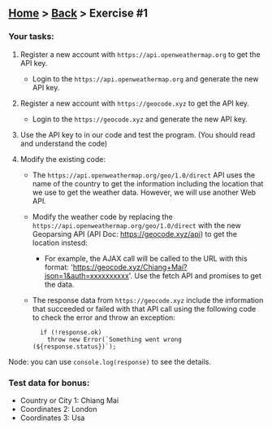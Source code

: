 ## [Home](../../../README.md) > [Back](../lesson.md) > Exercise #1

### Your tasks:

1. Register a new account with `https://api.openweathermap.org` to get the API key.

   - Login to the `https://api.openweathermap.org` and generate the new API key.

2. Register a new account with `https://geocode.xyz` to get the API key.

   - Login to the `https://geocode.xyz` and generate the new API key.

3. Use the API key to in our code and test the program. (You should read and understand the code)

4. Modify the existing code:

   - The `https://api.openweathermap.org/geo/1.0/direct` API uses the name of the country to get the information including the location that we use to get the weather data. However, we will use another Web API.
   - Modify the weather code by replacing the `https://api.openweathermap.org/geo/1.0/direct` with the new Geoparsing API (API Doc: https://geocode.xyz/api) to get the location instesd:
     - For example, the AJAX call will be called to the URL with this format: 'https://geocode.xyz/Chiang+Mai?json=1&auth=xxxxxxxxxx'. Use the fetch API and promises to get the data.
   - The response data from `https://geocode.xyz` include the information that succeeded or failed with that API call using the following code to check the error and throw an exception:

     ```
       if (!response.ok)
         throw new Error(`Something went wrong (${response.status})`);
     ```

Node: you can use `console.log(response)` to see the details.

### Test data for bonus:

- Country or City 1: Chiang Mai
- Coordinates 2: London
- Coordinates 3: Usa
